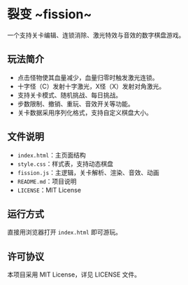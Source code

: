 # 裂变 ~fission~

一个支持关卡编辑、连锁消除、激光特效与音效的数字棋盘游戏。

## 玩法简介
- 点击怪物使其血量减少，血量归零时触发激光连锁。
- 十字怪（C）发射十字激光，X怪（X）发射对角激光。
- 支持关卡模式、随机挑战、每日挑战。
- 步数限制、撤销、重玩、音效开关等功能。
- 关卡数据采用序列化格式，支持自定义棋盘大小。

## 文件说明
- `index.html`：主页面结构
- `style.css`：样式表，支持动态棋盘
- `fission.js`：主逻辑，关卡解析、渲染、音效、动画
- `README.md`：项目说明
- `LICENSE`：MIT License

## 运行方式
直接用浏览器打开 `index.html` 即可游玩。

## 许可协议
本项目采用 MIT License，详见 LICENSE 文件。
